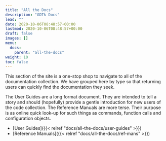 ```yaml
---
title: "All the Docs"
description: "GDTk Docs"
lead: ""
date: 2020-10-06T08:48:57+00:00
lastmod: 2020-10-06T08:48:57+00:00
draft: false
images: []
menu:
  docs:
    parent: "all-the-docs"
weight: 10
toc: false
---
```


This section of the site is a one-stop shop to navigate
to all of the documentation collection.
We have grouped here by type so that returning users
can quickly find the documentation they seek.

The User Guides are a long format document.
They are intended to tell a story and should (hopefully) provide
a gentle introduction for new users of the code collection.
The Reference Manuals are more terse.
Their purpose is as online quick look-up for such things
as commands, function calls and configuration objects.


+ [User Guides]({{< relref "docs/all-the-docs/user-guides" >}})
+ [Reference Manuals]({{< relref "docs/all-the-docs/ref-mans" >}})
